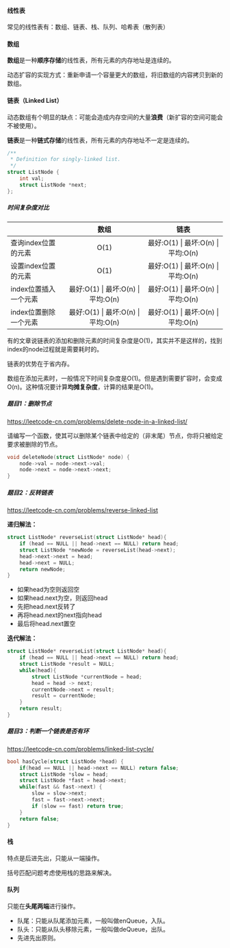 

#### 线性表

常见的线性表有：数组、链表、栈、队列、哈希表（散列表）

#### 数组

**数组**是一种**顺序存储**的线性表，所有元素的内存地址是连续的。

动态扩容的实现方式：重新申请一个容量更大的数组，将旧数组的内容拷贝到新的数组。

#### 链表（Linked List）

动态数组有个明显的缺点：可能会造成内存空间的大量**浪费**（新扩容的空间可能会不被使用）。

**链表**是一种**链式存储**的线性表，所有元素的内存地址不一定是连续的。

```c
/**
 * Definition for singly-linked list.
 */
struct ListNode {
	int val;
	struct ListNode *next;
};
```

##### 时间复杂度对比

|                       |                数组                 |                链表                 |
| --------------------- | :---------------------------------: | :---------------------------------: |
| 查询index位置的元素   |                O(1)                 | 最好:O(1) \| 最坏:O(n) \| 平均:O(n) |
| 设置index位置的元素   |                O(1)                 | 最好:O(1) \| 最坏:O(n) \|平均:O(n)  |
| index位置插入一个元素 | 最好:O(1) \| 最坏:O(n) \|平均:O(n)  | 最好:O(1) \| 最坏:O(n) \|平均:O(n)  |
| index位置删除一个元素 | 最好:O(1) \| 最坏:O(n) \| 平均:O(n) | 最好:O(1) \| 最坏:O(n) \|平均:O(n)  |

有的文章说链表的添加和删除元素的时间复杂度是O(1)，其实并不是这样的，找到index的node过程就是需要耗时的。

链表的优势在于省内存。

数组在添加元素时，一般情况下时间复杂度是O(1)。但是遇到需要扩容时，会变成O(n)。这种情况要计算**均摊复杂度**，计算的结果是O(1)。

#####  题目1：删除节点

https://leetcode-cn.com/problems/delete-node-in-a-linked-list/

请编写一个函数，使其可以删除某个链表中给定的（非末尾）节点，你将只被给定要求被删除的节点。

```c
void deleteNode(struct ListNode* node) {
    node->val = node->next->val;
    node->next = node->next->next;
}
```

#####  题目2：反转链表

https://leetcode-cn.com/problems/reverse-linked-list

**递归解法：**

```c
struct ListNode* reverseList(struct ListNode* head){
    if (head == NULL || head->next == NULL) return head;
    struct ListNode *newNode = reverseList(head->next);
    head->next->next = head;
    head->next = NULL;
    return newNode;
}
```

- 如果head为空则返回空
- 如果head.next为空，则返回head
- 先把head.next反转了
- 再将head.next的next指向head
- 最后将head.next置空

**迭代解法：**

```c
struct ListNode* reverseList(struct ListNode* head){
    if (head == NULL || head->next == NULL) return head;
    struct ListNode *result = NULL;
    while(head){
        struct ListNode *currentNode = head;
        head = head -> next;
        currentNode->next = result;
        result = currentNode;
    }
    return result;
}
```

#####  题目3：判断一个链表是否有环

https://leetcode-cn.com/problems/linked-list-cycle/

```c
bool hasCycle(struct ListNode *head) {
    if(head == NULL || head->next == NULL) return false;
    struct ListNode *slow = head;
    struct ListNode *fast = head->next;
    while(fast && fast->next) {
        slow = slow->next;
        fast = fast->next->next;
        if (slow == fast) return true;
    }
    return false;
}
```

#### 栈

特点是后进先出，只能从一端操作。

括号匹配问题考虑使用栈的思路来解决。

#### 队列

只能在**头尾两端**进行操作。

- 队尾：只能从队尾添加元素，一般叫做enQueue，入队。
- 队头：只能从队头移除元素，一般叫做deQueue，出队。
- 先进先出原则。